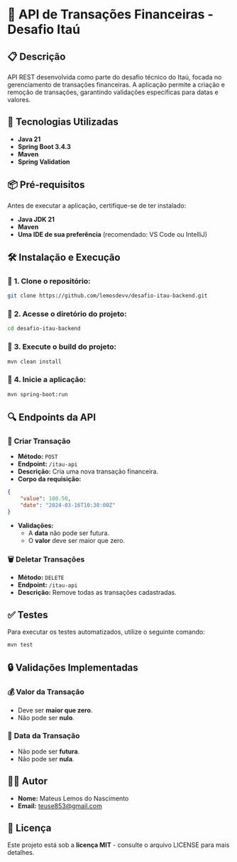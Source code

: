 # 🏦 **API de Transações Financeiras - Desafio Itaú**

## 📋 **Descrição**
API REST desenvolvida como parte do desafio técnico do Itaú, focada no gerenciamento de transações financeiras. A aplicação permite a criação e remoção de transações, garantindo validações específicas para datas e valores.

## 🚀 **Tecnologias Utilizadas**
- **Java 21**
- **Spring Boot 3.4.3**
- **Maven**
- **Spring Validation**

## 📦 **Pré-requisitos**
Antes de executar a aplicação, certifique-se de ter instalado:
- **Java JDK 21**
- **Maven**
- **Uma IDE de sua preferência** (recomendado: VS Code ou IntelliJ)

## 🛠️ **Instalação e Execução**

### 🔹 **1. Clone o repositório:**
```bash
git clone https://github.com/lemosdevv/desafio-itau-backend.git
```

### 🔹 **2. Acesse o diretório do projeto:**
```bash
cd desafio-itau-backend
```

### 🔹 **3. Execute o build do projeto:**
```bash
mvn clean install
```

### 🔹 **4. Inicie a aplicação:**
```bash
mvn spring-boot:run
```

## 🔍 **Endpoints da API**

### 📌 **Criar Transação**
- **Método:** `POST`
- **Endpoint:** `/itau-api`
- **Descrição:** Cria uma nova transação financeira.
- **Corpo da requisição:**
```json
{
    "value": 100.50,
    "date": "2024-03-16T10:30:00Z"
}
```
- **Validações:**
  - A **data** não pode ser futura.
  - O **valor** deve ser maior que zero.

### 🗑️ **Deletar Transações**
- **Método:** `DELETE`
- **Endpoint:** `/itau-api`
- **Descrição:** Remove todas as transações cadastradas.

## ✅ **Testes**
Para executar os testes automatizados, utilize o seguinte comando:
```bash
mvn test
```

## 🔒 **Validações Implementadas**

### 💰 **Valor da Transação**
- Deve ser **maior que zero**.
- Não pode ser **nulo**.

### 📅 **Data da Transação**
- Não pode ser **futura**.
- Não pode ser **nula**.

## 👨‍💻 **Autor**
- **Nome:** Mateus Lemos do Nascimento
- **Email:** teuse853@gmail.com

## 📄 **Licença**
Este projeto está sob a **licença MIT** - consulte o arquivo LICENSE para mais detalhes.

